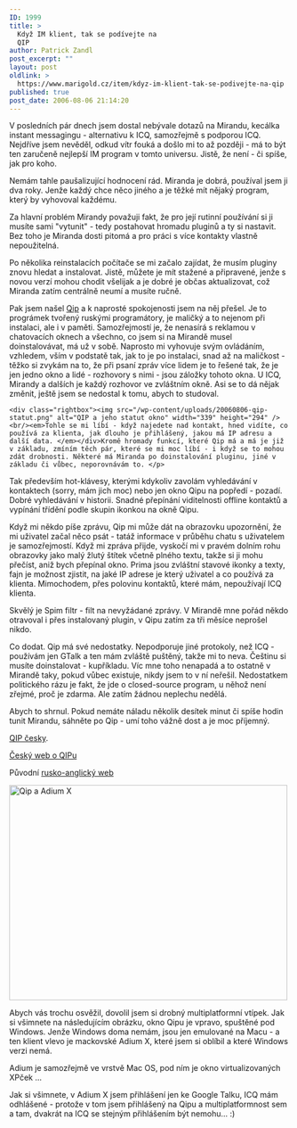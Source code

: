 ```yaml
---
ID: 1999
title: >
  Když IM klient, tak se podívejte na
  QIP
author: Patrick Zandl
post_excerpt: ""
layout: post
oldlink: >
  https://www.marigold.cz/item/kdyz-im-klient-tak-se-podivejte-na-qip
published: true
post_date: 2006-08-06 21:14:20
---
```

<p>V posledních pár dnech jsem dostal nebývale dotazů na Mirandu, kecálka instant messagingu - alternativu k ICQ, samozřejmě s podporou ICQ. Nejdříve jsem nevěděl, odkud vítr fouká a došlo mi to až později - má to být ten zaručeně nejlepší IM program v tomto universu. Jistě, že není - či spíše, jak pro koho.</p>

<p>Nemám tahle paušalizující hodnocení rád. Miranda je dobrá, používal jsem ji dva roky. Jenže každý chce něco jiného a je těžké mít nějaký program, který by vyhovoval každému. </p>

<p>Za hlavní problém Mirandy považuji fakt, že pro její rutinní používání si ji musíte sami "vytunit" - tedy postahovat hromadu pluginů a ty si nastavit. Bez toho je Miranda dosti pitomá a pro práci s více kontakty vlastně nepoužitelná. </p>

<p>Po několika reinstalacích  počítače se mi začalo zajídat, že musím pluginy znovu hledat a instalovat. Jistě, můžete je mít stažené a připravené, jenže s novou verzí mohou chodit všelijak a je dobré je občas aktualizovat, což Miranda zatím centrálně neumí a musíte ručně. </p>

<p>Pak jsem našel <a href="http://www.qip.ru">Qip</a> a k naprosté spokojenosti jsem na něj přešel. Je to prográmek tvořený ruskými programátory, je maličký a to nejenom při instalaci, ale i v paměti. Samozřejmostí je, že nenasírá s reklamou v chatovacích oknech a všechno, co jsem si na Mirandě musel doinstalovávat, má už v sobě. Naprosto mi vyhovuje svým ovládáním, vzhledem, vším v podstatě tak, jak to je po instalaci, snad až na maličkost - těžko si zvykám na to, že při psaní zpráv více lidem je to řešené tak, že je jen jedno okno a lidé - rozhovory s nimi - jsou záložky tohoto okna. U ICQ, Mirandy a dalších je každý rozhovor ve zvláštním okně. Asi se to dá nějak změnit, ještě jsem se nedostal k tomu, abych to studoval. </p>

	<div class="rightbox"><img src="/wp-content/uploads/20060806-qip-statut.png" alt="QIP a jeho statut okno" width="339" height="294" /><br/><em>Tohle se mi líbí - když najedete nad kontakt, hned vidíte, co používá za klienta, jak dlouho je přihlášený, jakou má IP adresu a další data. </em></div>Kromě hromady funkcí, které Qip má a má je již v základu, zmíním těch pár, které se mi moc líbí - i když se to mohou zdát drobnosti. Některé má Miranda po doinstalování pluginu, jiné v základu či vůbec, neporovnávám to. </p>

<p>Tak především hot-klávesy, kterými kdykoliv zavolám vyhledávání v kontaktech (sorry, mám jich moc) nebo jen okno Qipu na popředí - pozadí. Dobré vyhledávání v historii. Snadné přepínání viditelnosti offline kontaktů a vypínání třídění podle skupin ikonkou na okně Qipu. </p>

<p>Když mi někdo píše zprávu, Qip mi může dát na obrazovku upozornění, že mi uživatel začal něco psát - tatáž informace v průběhu chatu s uživatelem je samozřejmostí. Když mi zpráva přijde, vyskočí mi v pravém dolním rohu obrazovky jako malý žlutý štítek včetně plného textu, takže si ji mohu přečíst, aniž bych přepínal okno. Prima jsou zvláštní stavové ikonky a texty, fajn je možnost zjistit, na jaké IP adrese je který uživatel a co používá za klienta. Mimochodem, přes polovinu kontaktů, které mám, nepoužívají ICQ klienta. </p>

<p>Skvělý je Spim filtr - filt na nevyžádané zprávy. V Mirandě mne pořád někdo otravoval i přes instalovaný plugin, v Qipu zatím za tři měsíce neprošel nikdo. </p>

<p>Co dodat. Qip má své nedostatky. Nepodporuje jiné protokoly, než ICQ - používám jen GTalk a ten mám zvláště puštěný, takže mi to neva. Češtinu si musíte doinstalovat - kupříkladu. Víc mne toho nenapadá a to ostatně v Mirandě taky, pokud vůbec existuje, nikdy jsem to v ní neřešil. Nedostatkem politického rázu je fakt, že jde o closed-source program, u něhož není zřejmé, proč je zdarma. Ale zatím žádnou neplechu nedělá.</p>

<p>Abych to shrnul. Pokud nemáte náladu několik desítek minut či spíše hodin tunit Mirandu, sáhněte po Qip - umí toho vážně dost a je moc příjemný. </p>

<p><a href="http://qip-cesky.wz.cz/">QIP česky</a>.</p>

<p><a href="http://www.jptuning.net">Český web o QIPu</a></p>

<p>Původní <a href="http://www.qip.ru">rusko-anglický web</a></p>

<p><img src="/wp-content/uploads/20060806-qip-adium.png" alt="Qip a Adium X" width="500" height="386" /></p>

<p>Abych vás trochu osvěžil, dovolil jsem si drobný multiplatformní vtípek. Jak si všimnete na následujícím obrázku, okno Qipu je vpravo, spuštěné pod Windows. Jenže Windows doma nemám, jsou jen emulované na Macu - a ten klient vlevo je mackovské Adium X, které jsem si oblíbil a které Windows verzi nemá. </p>

<p>Adium je samozřejmě ve vrstvě Mac OS, pod ním je okno virtualizovaných XPček ... </p>

<p>Jak si všimnete, v Adium X jsem přihlášení jen ke Google Talku, ICQ mám odhlášené - protože v tom jsem přihlášený na Qipu a multiplatformnost sem a tam, dvakrát na ICQ se stejným přihlášením být nemohu... :)
</p>
